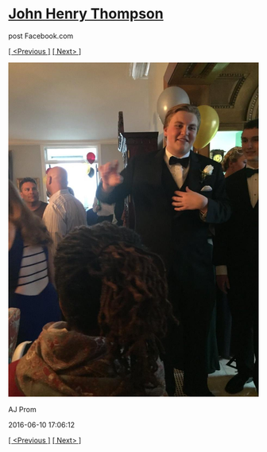 # [John Henry Thompson](../README.md)
post Facebook.com

[[ <Previous ]](2016-06-10-21.md) [[ Next> ]](2016-06-10-23.md)

[![](../media/2016-06-10/AJ-Prom-20.jpg)](../README.md)

AJ Prom

2016-06-10 17:06:12

[[ <Previous ]](2016-06-10-21.md) [[ Next> ]](2016-06-10-23.md)